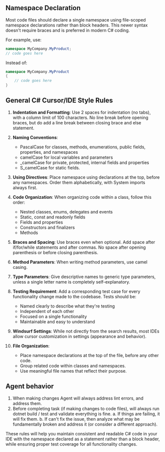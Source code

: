 ## Namespace Declaration
Most code files should declare a single namespace using file-scoped namespace declarations rather than block headers. This newer syntax doesn't require braces and is preferred in modern C# coding.

For example, use:
```csharp
namespace MyCompany.MyProduct;
// code goes here
```

Instead of:
```csharp
namespace MyCompany.MyProduct 
{
    // code goes here
}
```

## General C# Cursor/IDE Style Rules

1. **Indentation and Formatting**:
   Use 2 spaces for indentation (no tabs), with a column limit of 100 characters. No line break before opening braces, but do add a line break between closing brace and else statement.

2. **Naming Conventions**:
   
   - PascalCase for classes, methods, enumerations, public fields, properties, and namespaces
   - camelCase for local variables and parameters
   - _camelCase for private, protected, internal fields and properties
   - S_camelCase for static fields.

3. **Using Directives**:
   Place namespace using declarations at the top, before any namespaces. Order them alphabetically, with System imports always first.

4. **Code Organization**:
   When organizing code within a class, follow this order:
   - Nested classes, enums, delegates and events
   - Static, const and readonly fields
   - Fields and properties
   - Constructors and finalizers
   - Methods

5. **Braces and Spacing**:
   Use braces even when optional. Add space after if/for/while statements and after commas. No space after opening parenthesis or before closing parenthesis.

6. **Method Parameters**:
   When writing method parameters, use camel casing.

7. **Type Parameters**:
   Give descriptive names to generic type parameters, unless a single letter name is completely self-explanatory.

8. **Testing Requirement**:
   Add a corresponding test case for every functionality change made to the codebase. Tests should be:
   - Named clearly to describe what they're testing
   - Independent of each other
   - Focused on a single functionality
   - Maintainable and easy to understand

9. **Windsurf Settings**:
   While not directly from the search results, most IDEs allow cursor customization in settings (appearance and behavior).

10. **File Organization**:
    - Place namespace declarations at the top of the file, before any other code.
    - Group related code within classes and namespaces.
    - Use meaningful file names that reflect their purpose.

## Agent behavior

1. When making changes Agent will always address lint errors, and address them.
2. Before completing task (if making changes to code files), will always run dotnet build / test and validate everything is fine.
   a. If things are failing, it will fix them.
   b. If can't fix the issue, then analyze what may be fundamentally broken and address it (or consider a different approach).

These rules will help you maintain consistent and readable C# code in your IDE with the namespace declared as a statement rather than a block header, while ensuring proper test coverage for all functionality changes.
